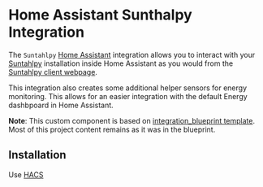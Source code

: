 # Home Assistant Sunthalpy Integration
The `Suntahlpy` [Home Assistant](https://www.home-assistant.io) integration allows you to interact with your [Suntahlpy](https://sunthalpy.com/) installation inside Home Assistant as you would from the [Suntahlpy client webpage](https://cliente.sunthalpy.com/).

This integration also creates some additional helper sensors for energy monitoring. This allows for an easier integration with the default Energy dashbpoard in Home Assistant.

**Note**: This custom component is based on [integration_blueprint template](https://github.com/ludeeus/integration_blueprint). Most of this project content remains as it was in the blueprint.


## Installation

Use [HACS](https://hacs.xyz)